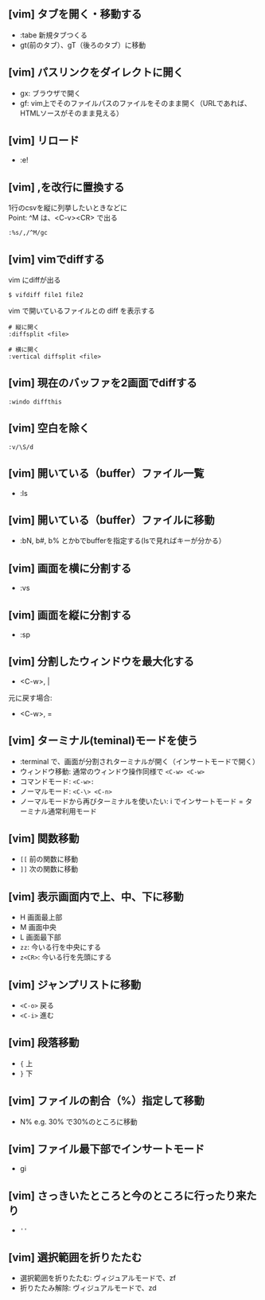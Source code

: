 ## [vim] タブを開く・移動する
- :tabe 新規タブつくる
- gt(前のタブ）、gT（後ろのタブ）に移動


## [vim] パスリンクをダイレクトに開く
- gx: ブラウザで開く
- gf: vim上でそのファイルパスのファイルをそのまま開く（URLであれば、HTMLソースがそのまま見える）


## [vim] リロード
- :e!


## [vim] ,を改行に置換する
1行のcsvを縦に列挙したいときなどに  
Point: ^M は、\<C-v\>\<CR\> で出る
```
:%s/,/^M/gc
```


## [vim] vimでdiffする
vim にdiffが出る
```
$ vifdiff file1 file2
```

vim で開いているファイルとの diff を表示する
```
# 縦に開く
:diffsplit <file>

# 横に開く
:vertical diffsplit <file>
```


## [vim] 現在のバッファを2画面でdiffする
```
:windo diffthis
```


## [vim] 空白を除く
```
:v/\S/d
```


## [vim] 開いている（buffer）ファイル一覧
- :ls


## [vim] 開いている（buffer）ファイルに移動
- :bN, b#, b% とかbでbufferを指定する(lsで見ればキーが分かる）


## [vim] 画面を横に分割する
- :vs


## [vim] 画面を縦に分割する
- :sp


## [vim] 分割したウィンドウを最大化する
- \<C-w\>, |

元に戻す場合:
- \<C-w\>, =


## [vim] ターミナル(teminal)モードを使う
- :terminal で、画面が分割されターミナルが開く（インサートモードで開く）
- ウィンドウ移動: 通常のウィンドウ操作同様で `<C-w> <C-w>`
- コマンドモード: `<C-w>:`
- ノーマルモード: `<C-\> <C-n>` 
- ノーマルモードから再びターミナルを使いたい: i でインサートモード = ターミナル通常利用モード

## [vim] 関数移動
- `[[` 前の関数に移動
- `]]` 次の関数に移動


## [vim] 表示画面内で上、中、下に移動
- H 画面最上部
- M 画面中央
- L 画面最下部
- `zz`: 今いる行を中央にする
- `z<CR>`: 今いる行を先頭にする


## [vim] ジャンプリストに移動
- `<C-o>` 戻る
- `<C-i>` 進む 


## [vim] 段落移動
- `{` 上
- `}` 下


## [vim] ファイルの割合（%）指定して移動
- N% e.g. 30% で30%のところに移動


## [vim] ファイル最下部でインサートモード
- gi


## [vim] さっきいたところと今のところに行ったり来たり
- `''`
 

## [vim] 選択範囲を折りたたむ
- 選択範囲を折りたたむ: ヴィジュアルモードで、zf
- 折りたたみ解除: ヴィジュアルモードで、zd


